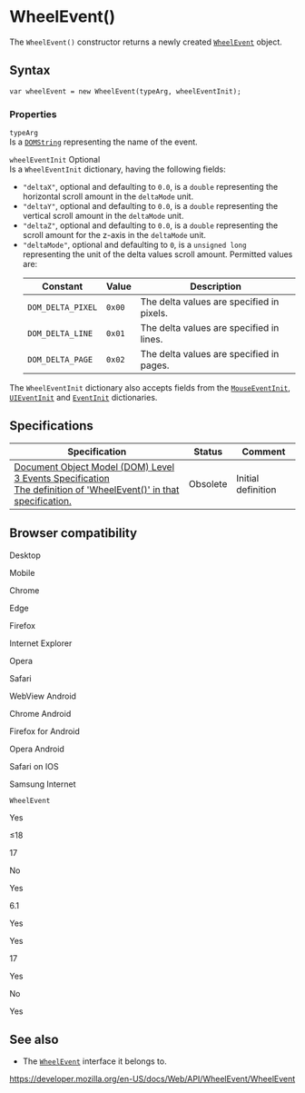 WheelEvent()
============

The `WheelEvent()` constructor returns a newly created [`WheelEvent`](../wheelevent) object.

Syntax
------

    var wheelEvent = new WheelEvent(typeArg, wheelEventInit);

### Properties

`typeArg`  
Is a [`DOMString`](../domstring) representing the name of the event.

 `wheelEventInit` <span class="badge inline optional">Optional</span>   
Is a `WheelEventInit` dictionary, having the following fields:

-   `"deltaX"`, optional and defaulting to `0.0`, is a `double` representing the horizontal scroll amount in the `deltaMode` unit.
-   `"deltaY"`, optional and defaulting to `0.0`, is a `double` representing the vertical scroll amount in the `deltaMode` unit.
-   `"deltaZ"`, optional and defaulting to `0.0`, is a `double` representing the scroll amount for the z-axis in the `deltaMode` unit.
-   `"deltaMode"`, optional and defaulting to `0`, is a `unsigned long` representing the unit of the delta values scroll amount. Permitted values are:
    <table><thead><tr class="header"><th>Constant</th><th>Value</th><th>Description</th></tr></thead><tbody><tr class="odd"><td><code>DOM_DELTA_PIXEL</code></td><td><code>0x00</code></td><td>The delta values are specified in pixels.</td></tr><tr class="even"><td><code>DOM_DELTA_LINE</code></td><td><code>0x01</code></td><td>The delta values are specified in lines.</td></tr><tr class="odd"><td><code>DOM_DELTA_PAGE</code></td><td><code>0x02</code></td><td>The delta values are specified in pages.</td></tr></tbody></table>

The `WheelEventInit` dictionary also accepts fields from the [`MouseEventInit`](../mouseevent/mouseevent), [`UIEventInit`](../uievent/uievent) and [`EventInit`](../event/event) dictionaries.

Specifications
--------------

<table><thead><tr class="header"><th>Specification</th><th>Status</th><th>Comment</th></tr></thead><tbody><tr class="odd"><td><a href="https://www.w3.org/TR/2014/WD-DOM-Level-3-Events-20140925/#interface-WheelEvent">Document Object Model (DOM) Level 3 Events Specification<br />
<span class="small">The definition of 'WheelEvent()' in that specification.</span></a></td><td><span class="spec-obsolete">Obsolete</span></td><td>Initial definition</td></tr></tbody></table>

Browser compatibility
---------------------

Desktop

Mobile

Chrome

Edge

Firefox

Internet Explorer

Opera

Safari

WebView Android

Chrome Android

Firefox for Android

Opera Android

Safari on IOS

Samsung Internet

`WheelEvent`

Yes

≤18

17

No

Yes

6.1

Yes

Yes

17

Yes

No

Yes

See also
--------

-   The [`WheelEvent`](../wheelevent) interface it belongs to.

<a href="https://developer.mozilla.org/en-US/docs/Web/API/WheelEvent/WheelEvent" class="_attribution-link">https://developer.mozilla.org/en-US/docs/Web/API/WheelEvent/WheelEvent</a>
